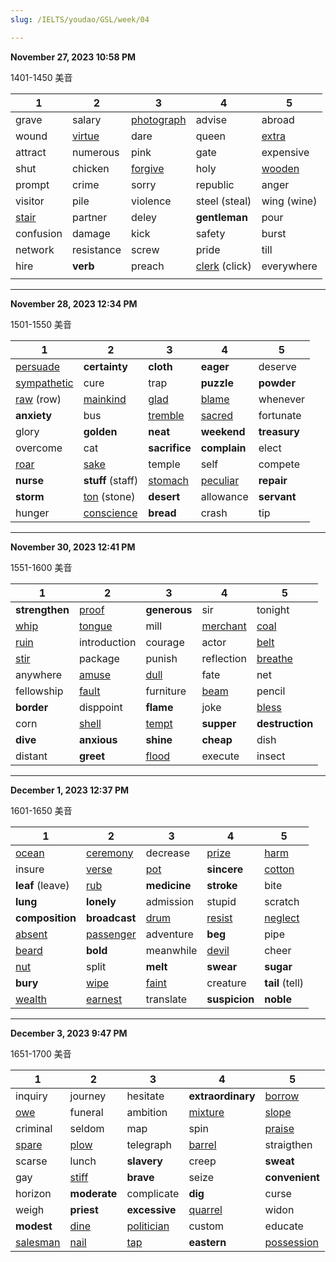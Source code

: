 ```yaml
---
slug: /IELTS/youdao/GSL/week/04

---
```


**November 27, 2023 10:58 PM**

1401-1450  美音

| 1            | 2             | 3                 | 4                    | 5             |
| ------------ | ------------- | ----------------- | -------------------- | ------------- |
| grave        | salary        | <u>photograph</u> | advise               | abroad        |
| wound        | <u>virtue</u> | dare              | queen                | <u>extra</u>  |
| attract      | numerous      | pink              | gate                 | expensive     |
| shut         | chicken       | <u>forgive</u>    | holy                 | <u>wooden</u> |
| prompt       | crime         | sorry             | republic             | anger         |
| visitor      | pile          | violence          | steel (steal)        | wing (wine)   |
| <u>stair</u> | partner       | deley             | **gentleman**        | pour          |
| confusion    | damage        | kick              | safety               | burst         |
| network      | resistance    | screw             | pride                | till          |
| hire         | **verb**      | preach            | <u>clerk</u> (click) | everywhere    |
|              |               |                   |                      |               |



---

**November 28, 2023 12:34 PM**

1501-1550  美音

| 1                  | 2                  | 3              | 4               | 5            |
| ------------------ | ------------------ | -------------- | --------------- | ------------ |
| <u>persuade</u>    | **certainty**      | **cloth**      | **eager**       | deserve      |
| <u>sympathetic</u> | cure               | trap           | **puzzle**      | **powder**   |
| <u>raw</u> (row)   | <u>mainkind</u>    | <u>glad</u>    | <u>blame</u>    | whenever     |
| **anxiety**        | bus                | <u>tremble</u> | <u>sacred</u>   | fortunate    |
| glory              | **golden**         | **neat**       | **weekend**     | **treasury** |
| overcome           | cat                | **sacrifice**  | **complain**    | elect        |
| <u>roar</u>        | <u>sake</u>        | temple         | self            | compete      |
| **nurse**          | **stuff** (staff)  | <u>stomach</u> | <u>peculiar</u> | **repair**   |
| **storm**          | <u>ton</u> (stone) | **desert**     | allowance       | **servant**  |
| hunger             | <u>conscience</u>  | **bread**      | crash           | tip          |



---

**November 30, 2023 12:41 PM**

1551-1600  美音

| 1              | 2             | 3            | 4               | 5               |
| -------------- | ------------- | ------------ | --------------- | --------------- |
| **strengthen** | <u>proof</u>  | **generous** | sir             | tonight         |
| <u>whip</u>    | <u>tongue</u> | mill         | <u>merchant</u> | <u>coal</u>     |
| <u>ruin</u>    | introduction  | courage      | actor           | <u>belt</u>     |
| <u>stir</u>    | package       | punish       | reflection      | <u>breathe</u>  |
| anywhere       | <u>amuse</u>  | <u>dull</u>  | fate            | net             |
| fellowship     | <u>fault</u>  | furniture    | <u>beam</u>     | pencil          |
| **border**     | disppoint     | **flame**    | joke            | <u>bless</u>    |
| corn           | <u>shell</u>  | <u>tempt</u> | **supper**      | **destruction** |
| **dive**       | **anxious**   | **shine**    | **cheap**       | dish            |
| distant        | **greet**     | <u>flood</u> | execute         | insect          |



---

**December 1, 2023 12:37 PM**

1601-1650  美音

| 1                | 2                | 3            | 4             | 5               |
| ---------------- | ---------------- | ------------ | ------------- | --------------- |
| <u>ocean</u>     | <u>ceremony</u>  | decrease     | <u>prize</u>  | <u>harm</u>     |
| insure           | <u>verse</u>     | <u>pot</u>   | **sincere**   | <u>cotton</u>   |
| **leaf** (leave) | <u>rub</u>       | **medicine** | **stroke**    | bite            |
| **lung**         | **lonely**       | admission    | stupid        | scratch         |
| **composition**  | **broadcast**    | <u>drum</u>  | <u>resist</u> | <u>neglect</u>  |
| <u>absent</u>    | <u>passenger</u> | adventure    | **beg**       | pipe            |
| <u>beard</u>     | **bold**         | meanwhile    | <u>devil</u>  | cheer           |
| <u>nut</u>       | split            | **melt**     | **swear**     | **sugar**       |
| **bury**         | <u>wipe</u>      | <u>faint</u> | creature      | **tail** (tell) |
| <u>wealth</u>    | <u>earnest</u>   | translate    | **suspicion** | **noble**       |



---

**December 3, 2023 9:47 PM**

1651-1700  美音

| 1               | 2            | 3                 | 4                 | 5                 |
| --------------- | ------------ | ----------------- | ----------------- | ----------------- |
| inquiry         | journey      | hesitate          | **extraordinary** | <u>borrow</u>     |
| <u>owe</u>      | funeral      | ambition          | <u>mixture</u>    | <u>slope</u>      |
| criminal        | seldom       | map               | spin              | <u>praise</u>     |
| <u>spare</u>    | <u>plow</u>  | telegraph         | <u>barrel</u>     | straigthen        |
| scarse          | lunch        | **slavery**       | creep             | **sweat**         |
| gay             | <u>stiff</u> | **brave**         | seize             | **convenient**    |
| horizon         | **moderate** | complicate        | **dig**           | curse             |
| weigh           | **priest**   | **excessive**     | <u>quarrel</u>    | widon             |
| **modest**      | <u>dine</u>  | <u>politician</u> | custom            | educate           |
| <u>salesman</u> | <u>nail</u>  | <u>tap</u>        | **eastern**       | <u>possession</u> |







